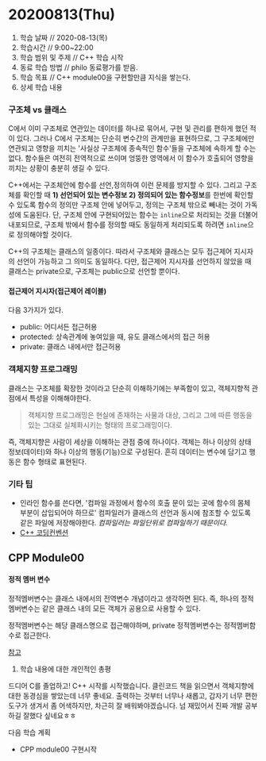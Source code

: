 # 20200813\(Thu\)

1. 학습 날짜 // 2020-08-13\(목\)
2. 학습시간 // 9:00~22:00
3. 학습 범위 및 주제 // C++ 학습 시작
4. 동료 학습 방법 // philo 동료평가를 받음.
5. 학습 목표 // C++ module00을 구현할만큼 지식을 쌓는다.
6. 상세 학습 내용

### 구조체 vs 클래스

C에서 이미 구조체로 연관있는 데이터를 하나로 묶어서, 구현 및 관리를 편하게 했던 적이 있다. 그러나 C에서 구조체는 단순히 변수간의 관계만을 표현하므로, 그 구조체에만 연관되고 영향을 끼치는 '사실상 구조체에 종속적인 함수'들을 구조체에 속하게 할 수는 없다. 함수들은 여전히 전역적으로 쓰이며 엉뚱한 영역에서 이 함수가 호출되어 영향을 끼치는 상황이 충분히 생길 수 있다.

C++에서는 구조체안에 함수를 선언,정의하여 이런 문제를 방지할 수 있다. 그리고 구조체를 확인할 때 **1\) 선언되어 있는 변수정보 2\) 정의되어 있는 함수정보**를 한번에 확인할 수 있도록 함수의 정의만 구조체 안에 넣어두고, 정의는 구조체 밖으로 빼내는 것이 가독성에 도움된다. 단, 구조체 안에 구현되어있는 함수는 `inline`으로 처리되는 것을 더불어 내포되므로, 구조체 밖에서 함수를 정의할 때도 동일하게 처리되도록 하려면 `inline`으로 정의해야할 것이다.

C++의 구조체는 클래스의 일종이다. 따라서 구조체와 클래스는 모두 접근제어 지시자의 선언이 가능하고 그 의미도 동일하다. 다만, 접근제어 지시자를 선언하지 않았을 때 클래스는 private으로, 구조체는 public으로 선언할 뿐이다.

#### 접근제어 지시자\(접근제어 레이블\)

다음 3가지가 있다.

* public: 어디서든 접근허용
* protected: 상속관계에 놓여있을 때, 유도 클래스에서의 접근 허용
* private: 클래스 내에서만 접근허용

### 객체지향 프로그래밍

클래스는 구조체를 확장한 것이라고 단순히 이해하기에는 부족함이 있고, 객체지향적 관점에서 특성을 이해해야한다.

> 객체지향 프로그래밍은 현실에 존재하는 사물과 대상, 그리고 그에 따른 행동을 있는 그대로 실체화시키는 형태의 프로그래밍이다.

즉, 객체지향은 사람이 세상을 이해하는 관점 중에 하나이다. 객체는 하나 이상의 상태 정보\(데이터\)와 하나 이상의 행동\(기능\)으로 구성된다. 흔히 데이터는 변수에 담기고 행동은 함수 형태로 표현된다.

### 기타 팁

* 인라인 함수를 쓴다면, '컴파일 과정에서 함수의 호출 문이 있는 곳에 함수의 몸체 부분이 삽입되어야 하므로' 컴파일러가 클래스의 선언과 동시에 참조할 수 있도록 같은 파일에 저장해야한다. _컴파일러는 파일단위로 컴파일하기 때문이다._
* [C++ 코딩컨벤션](https://jongwook.kim/google-styleguide/trunk/cppguide.xml)

## CPP Module00

#### 정적 멤버 변수

정적멤버변수는 클래스 내에서의 전역변수 개념이라고 생각하면 된다. 즉, 하나의 정적멤버변수는 같은 클래스 내의 모든 객체가 공용으로 사용할 수 있다.

정적멤버변수는 해당 클래스명으로 접근해야하며, private 정적멤버변수는 정적멤버함수로 접근한다.

[참고](https://m.blog.naver.com/PostView.nhn?blogId=star7sss&logNo=220809716792&proxyReferer=https:%2F%2Fwww.google.com%2F)

1. 학습 내용에 대한 개인적인 총평 

드디어 C를 졸업하고! C++ 시작를 시작했습니다. 클린코드 책을 읽으면서 객체지향에 대한 동경심을 쌓았는데 너무 좋네요. 출력하는 것부터 너무나 새롭고, 갑자기 너무 편한 도구가 생겨서 좀 어색하지만, 차근히 잘 배워봐야겠습니다. 넘 재밌어서 진짜 개발 공부하길 잘했다 싶네요ㅎㅎ

다음 학습 계획

* CPP module00 구현시작

